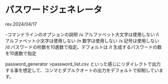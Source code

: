 # パスワードジェネレータ
rev.2024/04/17

-コマンドラインのオプションの説明
/u    アルファベット大文字は使用しない
/l    アルファベット小文字は使用しない
/n    数字は使用しない
/s    記号は使用しない
/d<d> パスワードの桁数を10進数で指定。デフォルトは
/t<d> 生成するパスワードの数を10進数で指定

password_generator >password_list.csv
といった感じにリダイレクトで出力する事を想定して、コンマとダブルクオートの出力をデフォルトで抑制しています。
